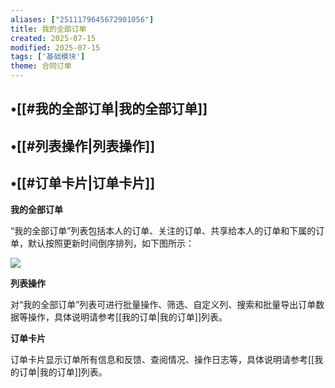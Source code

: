 ```yaml
---
aliases: ["2511179645672901056"]
title: 我的全部订单
created: 2025-07-15
modified: 2025-07-15
tags: ['基础模块']
theme: 合同订单
---
```


## •[[#我的全部订单|我的全部订单]]

## •[[#列表操作|列表操作]]

## •[[#订单卡片|订单卡片]]

**我的全部订单**

“我的全部订单”列表包括本人的订单、关注的订单、共享给本人的订单和下属的订单，默认按照更新时间倒序排列，如下图所示：

![](69e43e1c409980aedf315bc659a40902.jpg)

**列表操作**

对“我的全部订单”列表可进行批量操作、筛选、自定义列、搜索和批量导出订单数据等操作，具体说明请参考[[我的订单|我的订单]]列表。

**订单卡片**

订单卡片显示订单所有信息和反馈、查阅情况、操作日志等，具体说明请参考[[我的订单|我的订单]]列表。